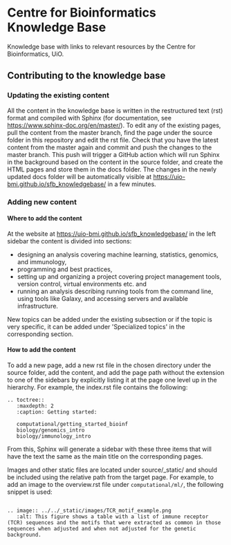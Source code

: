 # Centre for Bioinformatics Knowledge Base
Knowledge base with links to relevant resources by the Centre for Bioinformatics, UiO.

## Contributing to the knowledge base

### Updating the existing content

All the content in the knowledge base is written in the restructured text (rst) format and compiled with Sphinx (for documentation, see https://www.sphinx-doc.org/en/master/).
To edit any of the existing pages, pull the content from the master branch, find the page under the source folder in this repository and edit the rst file. Check that 
you have the latest content from the master again and commit and push the changes to the master branch. This push will trigger a GitHub action which will run Sphinx 
in the background based on the content in the source folder, and create the HTML pages and store them in the docs folder. The changes 
in the newly updated docs folder will be automatically visible at https://uio-bmi.github.io/sfb_knowledgebase/ in a few minutes.

### Adding new content

#### Where to add the content

At the website at https://uio-bmi.github.io/sfb_knowledgebase/ in the left sidebar the content is divided into sections: 

- designing an analysis covering machine learning, statistics, genomics, and immunology, 
- programming and best practices,
- setting up and organizing a project covering project management tools, version control, virtual environments etc. and
- running an analysis describing running tools from the command line, using tools like Galaxy, and accessing servers and available infrastructure.

New topics can be added under the existing subsection or if the topic is very specific, it can be added under 'Specialized topics' in the 
corresponding section.

#### How to add the content

To add a new page, add a new rst file in the chosen directory under the source folder, add the content, and add the page path without the extension 
to one of the sidebars by explicitly listing it at the page one level up in the hierarchy. For example, the index.rst file contains the following:

```
.. toctree::
   :maxdepth: 2
   :caption: Getting started:

   computational/getting_started_bioinf
   biology/genomics_intro
   biology/immunology_intro
```

From this, Sphinx will generate a sidebar with these three items that will have the text the same as the main title on the corresponding pages.

Images and other static files are located under source/_static/ and should be included using the relative path from the target page. 
For example, to add an image to the overview.rst file under `computational/ml/`, the following snippet is used:

```

.. image:: ../../_static/images/TCR_motif_example.png
   :alt: This figure shows a table with a list of immune receptor (TCR) sequences and the motifs that were extracted as common in those sequences when adjusted and when not adjusted for the genetic background.

```
